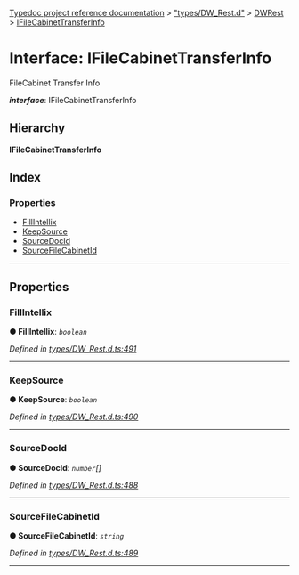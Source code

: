 [Typedoc project reference documentation](../README.md) > ["types/DW_Rest.d"](../modules/_types_dw_rest_d_.md) > [DWRest](../modules/_types_dw_rest_d_.dwrest.md) > [IFileCabinetTransferInfo](../interfaces/_types_dw_rest_d_.dwrest.ifilecabinettransferinfo.md)

# Interface: IFileCabinetTransferInfo

FileCabinet Transfer Info

*__interface__*: IFileCabinetTransferInfo

## Hierarchy

**IFileCabinetTransferInfo**

## Index

### Properties

* [FillIntellix](_types_dw_rest_d_.dwrest.ifilecabinettransferinfo.md#fillintellix)
* [KeepSource](_types_dw_rest_d_.dwrest.ifilecabinettransferinfo.md#keepsource)
* [SourceDocId](_types_dw_rest_d_.dwrest.ifilecabinettransferinfo.md#sourcedocid)
* [SourceFileCabinetId](_types_dw_rest_d_.dwrest.ifilecabinettransferinfo.md#sourcefilecabinetid)

---

## Properties

<a id="fillintellix"></a>

###  FillIntellix

**● FillIntellix**: *`boolean`*

*Defined in [types/DW_Rest.d.ts:491](https://github.com/DocuWare/REST-Sample-TS/blob/master/src/types/DW_Rest.d.ts#L491)*

___
<a id="keepsource"></a>

###  KeepSource

**● KeepSource**: *`boolean`*

*Defined in [types/DW_Rest.d.ts:490](https://github.com/DocuWare/REST-Sample-TS/blob/master/src/types/DW_Rest.d.ts#L490)*

___
<a id="sourcedocid"></a>

###  SourceDocId

**● SourceDocId**: *`number`[]*

*Defined in [types/DW_Rest.d.ts:488](https://github.com/DocuWare/REST-Sample-TS/blob/master/src/types/DW_Rest.d.ts#L488)*

___
<a id="sourcefilecabinetid"></a>

###  SourceFileCabinetId

**● SourceFileCabinetId**: *`string`*

*Defined in [types/DW_Rest.d.ts:489](https://github.com/DocuWare/REST-Sample-TS/blob/master/src/types/DW_Rest.d.ts#L489)*

___

